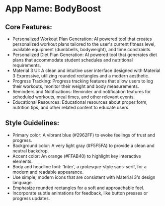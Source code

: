 # **App Name**: BodyBoost

## Core Features:

- Personalized Workout Plan Generation: AI powered tool that creates personalized workout plans tailored to the user's current fitness level, available equipment (dumbbells, bodyweight), and time constraints.
- Personalized Diet Plan Generation: AI powered tool that generates diet plans that accommodate student schedules and nutritional requirements.
- Material 3 UI: A clean and intuitive user interface designed with Material 3 Expressive, utilizing rounded rectangles and a modern aesthetic.
- Progress Tracking: Progress tracking features that allow users to log their workouts, monitor their weight and body measurements.
- Reminders and Notifications: Reminder and notification features for scheduled workouts, meal times, and other relevant events.
- Educational Resources: Educational resources about proper form, nutrition tips, and other related content to educate users.

## Style Guidelines:

- Primary color: A vibrant blue (#2962FF) to evoke feelings of trust and progress.
- Background color: A very light gray (#F5F5FA) to provide a clean and neutral backdrop.
- Accent color: An orange (#FFAB40) to highlight key interactive elements.
- Body and headline font: 'Inter', a grotesque-style sans-serif, for a modern and readable appearance.
- Use simple, modern icons that are consistent with Material 3's design language.
- Emphasize rounded rectangles for a soft and approachable feel.
- Incorporate subtle animations for feedback, like button presses or progress updates.